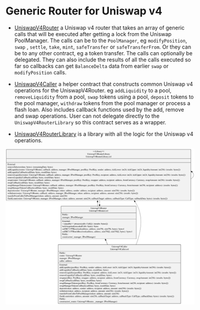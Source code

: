 # Generic Router for Uniswap v4

- [UniswapV4Router](./UniswapV4Router.sol) a Uniswap v4 router that takes an array of generic calls that will be executed after getting a lock from the Uniswap PoolManager. The calls can be to the `PoolManager`, eg `modifyPosition`, `swap` , `settle`, `take`, `mint`, `safeTransfer` or `safeTransferFrom`. Or they can be to any other contract, eg a token transfer. The calls can optionally be delegated. They can also include the results of all the calls executed so far so callbacks can get `BalanceDelta` data from earlier `swap` or `modifyPosition` calls.

- [UniswapV4Caller](./UniswapV4Caller.sol) a helper contract that constructs common Uniswap v4 operations for the UniswapV4Router. eg `addLiquidity` to a pool, `removeLiquidity` from a pool, `swap` tokens using a pool, `deposit` tokens to the pool manager, `withdraw` tokens from the pool manager or process a flash loan. Also includes callback functions used by the add, remove and swap operations. User can not delegate directly to the `UniswapV4RouterLibrary` so this contract serves as a wrapper.

- [UniswapV4RouterLibrary](./UniswapV4RouterLibrary.sol) is a library with all the logic for the Uniswap v4 operations.


![UniswapV4Router Contract](../../docs/UniswapV4Router.svg)


